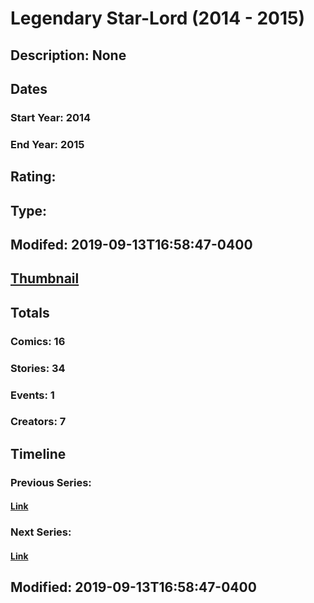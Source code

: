 # Legendary Star-Lord (2014 - 2015)
## Description: None
## Dates
### Start Year: 2014
### End Year: 2015
## Rating: 
## Type: 
## Modifed: 2019-09-13T16:58:47-0400
## [Thumbnail](http://i.annihil.us/u/prod/marvel/i/mg/5/70/542ae1e1290c0.jpg)
## Totals
### Comics: 16
### Stories: 34
### Events: 1
### Creators: 7
## Timeline
### Previous Series: 
#### [Link]()
### Next Series: 
#### [Link]()
## Modified: 2019-09-13T16:58:47-0400